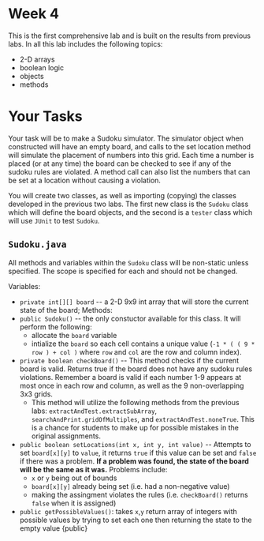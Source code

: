 # Week 4

This is the first comprehensive lab and is built on the results from previous labs. 
In all this lab includes the following topics:
* 2-D arrays
* boolean logic
* objects
* methods

# Your Tasks
Your task will be to make a Sudoku simulator. 
The simulator object when constructed will have an empty board, 
and calls to the set location method will simulate the placement of numbers into this grid. 
Each time a number is placed (or at any time) the board can be checked to see if any of the sudoku rules are violated. 
A method call can also list the numbers that can be set at a location without causing a violation. 

You will create two classes, as well as importing (copying) the classes developed in the previous two labs. 
The first new class is the `Sudoku` class which will define the board objects, 
and the second is a `tester` class which will use `JUnit` to test `Sudoku`. 

## `Sudoku.java`
All methods and variables within the `Sudoku` class will be non-static unless specified.
The scope is specified for each and should not be changed. 

Variables:
* `private int[][] board` -- a 2-D 9x9 int array that will store the current state of the board;
Methods:
* `public Sudoku()` -- the only constuctor available for this class. It will perform the following:
  * allocate the `board` variable
  * intialize the `board` so each cell contains a unique value (`-1 * ( ( 9 * row ) + col )` where `row` and `col` are the row and column index).
* `private boolean checkBoard()` -- This method checks if the current board is valid. Returns true if the board does not have any sudoku rules violations. Remember a board is valid if each number 1-9 appears at most once in each row and column, as well as the 9 non-overlapping 3x3 grids.
  * This method will utilize the following methods from the previous labs: `extractAndTest.extractSubArray`, `searchAndPrint.gridOfMultiples`, and `extractAndTest.noneTrue`. This is a chance for students to make up for possible mistakes in the original assignments. 
* `public boolean setLocations(int x, int y, int value)` -- Attempts to set `board[x][y]` to `value`, it returns `true` if this value can be set and `false` if there was a problem. **If a problem was found, the state of the board will be the same as it was.** Problems include:
  * `x` or `y` being out of bounds
  * `board[x][y]` already being set (i.e. had a non-negative value)
  * making the assingment violates the rules (i.e. `checkBoard()` returns `false` when it is assigned)
* `public getPossibleValues()`: takes `x`,`y` return array of integers with possible values by trying to set each one then returning the state to the empty value {public}

